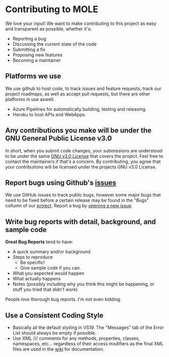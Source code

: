 # Contributing to MOLE
We love your input! We want to make contributing to this project as easy and transparent as possible, whether it's:

- Reporting a bug
- Discussing the current state of the code
- Submitting a fix
- Proposing new features
- Becoming a maintainer

## Platforms we use
We use github to host code, to track issues and feature requests, track our project roadmaps, as well as accept pull requests, but there are other platforms in use aswell:
- Azure Pipelines for automatically building, testing and releasing.
- Heroku to host APIs and WebApps.

## Any contributions you make will be under the GNU General Public License v3.0
In short, when you submit code changes, your submissions are understood to be under the same [GNU v3.0 License](/LICENSE.md) that covers the project. Feel free to contact the maintainers if that's a concern.
By contributing, you agree that your contributions will be licensed under the projects GNU v3.0 License.

## Report bugs using Github's [issues](/issues)
We use GitHub issues to track public bugs, however some major bugs that need to be fixed before a certain release may be found in the "Bugs" collumn of our [project](/projects).
Report a bug by [opening a new issue](/issues/new/choose).

## Write bug reports with detail, background, and sample code
**Great Bug Reports** tend to have:

- A quick summary and/or background
- Steps to reproduce
  - Be specific!
  - Give sample code if you can.
- What you expected would happen
- What actually happens
- Notes (possibly including why you think this might be happening, or stuff you tried that didn't work)

People *love* thorough bug reports. I'm not even kidding.

## Use a Consistent Coding Style
* Basically all the default styiling in VS19. The "Messages" tab of the Error List should always be empty if possible.
* Use XML /// comments for any methods, properties, classes, namespaces, etc... regardless of their access modifiers as the final XML files are used in the [wiki](/wiki) for documentation.

